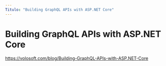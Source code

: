 ```yaml
---
Titulo: "Building GraphQL APIs with ASP.NET Core"
---
```


# Building GraphQL APIs with ASP.NET Core

https://volosoft.com/blog/Building-GraphQL-APIs-with-ASP.NET-Core






